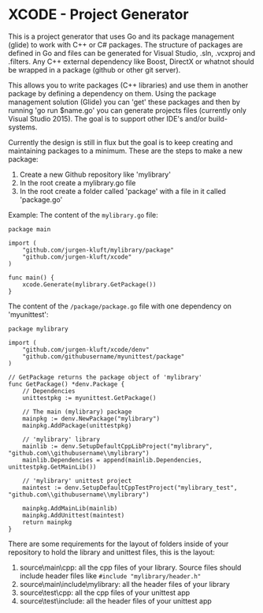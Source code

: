 # XCODE - Project Generator

This is a project generator that uses Go and its package management (glide) to work with C++ or C# packages.
The structure of packages are defined in Go and files can be generated for Visual Studio, .sln, .vcxproj and .filters.
Any C++ external dependency like Boost, DirectX or whatnot should be wrapped in a package (github or other git server).

This allows you to write packages (C++ libraries) and use them in another package by defining a dependency on them. Using the package management solution (Glide) you can 'get' these packages and then by running 'go run $name.go' you can generate projects files (currently only Visual Studio 2015). The goal is to support other IDE's and/or build-systems.

Currently the design is still in flux but the goal is to keep creating and maintaining packages to a minimum. These are the steps to make a new package:

1. Create a new Github repository like 'mylibrary'
2. In the root create a mylibrary.go file
3. In the root create a folder called 'package' with a file in it called 'package.go'

Example:
The content of the ```mylibrary.go``` file:
```
package main

import (
	"github.com/jurgen-kluft/mylibrary/package"
	"github.com/jurgen-kluft/xcode"
)

func main() {
	xcode.Generate(mylibrary.GetPackage())
}
```

The content of the ```/package/package.go``` file with one dependency on 'myunittest':
```
package mylibrary

import (
	"github.com/jurgen-kluft/xcode/denv"
	"github.com/githubusername/myunittest/package"
)

// GetPackage returns the package object of 'mylibrary'
func GetPackage() *denv.Package {
	// Dependencies
	unittestpkg := myunittest.GetPackage()

	// The main (mylibrary) package
	mainpkg := denv.NewPackage("mylibrary")
	mainpkg.AddPackage(unittestpkg)

	// 'mylibrary' library
	mainlib := denv.SetupDefaultCppLibProject("mylibrary", "github.com\\githubusername\\mylibrary")
	mainlib.Dependencies = append(mainlib.Dependencies, unittestpkg.GetMainLib())

	// 'mylibrary' unittest project
	maintest := denv.SetupDefaultCppTestProject("mylibrary_test", "github.com\\githubusername\\mylibrary")

	mainpkg.AddMainLib(mainlib)
	mainpkg.AddUnittest(maintest)
	return mainpkg
}
```

There are some requirements for the layout of folders inside of your repository to hold the library and unittest files, this is the layout:

1. source\main\cpp: all the cpp files of your library. Source files should include header files like ```#include "mylibrary/header.h"```
2. source\main\include\mylibrary: all the header files of your library
3. source\test\cpp: all the cpp files of your unittest app
4. source\test\include: all the header files of your unittest app
 
